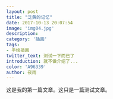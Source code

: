 ```yaml
---
layout: post
title: "泛黄的记忆"
date: 2017-10-13 20:07:54
image: 'img04.jpg'
description:
category: '插画'
tags:
- 手绘插画
twitter_text: 测试一下而已了
introduction: 就不做介绍了...
color: 'A96339'
author: 夜雨
---
```

这是我的第一篇文章。这只是一篇测试文章。
